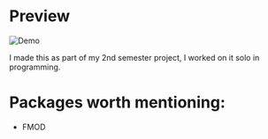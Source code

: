 # Preview

![Demo](https://raw.githubusercontent.com/AlexanderPfeifer/2ndSemester-OutOfSingularity---Jump-n-Run-Side-Scroller/main/OutOfSingularityPlayerController.gif)

I made this as part of my 2nd semester project, I worked on it solo in programming.

# Packages worth mentioning:
- FMOD
